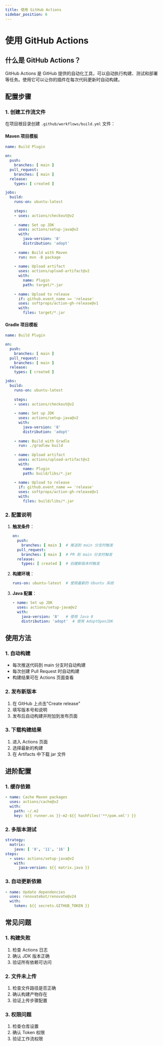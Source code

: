 ```yaml
---
title: 使用 GitHub Actions
sidebar_position: 6
---
```


# 使用 GitHub Actions

## 什么是 GitHub Actions？
GitHub Actions 是 GitHub 提供的自动化工具，可以自动执行构建、测试和部署等任务。使用它可以让你的插件在每次代码更新时自动构建。

## 配置步骤

### 1. 创建工作流文件
在项目根目录创建 `.github/workflows/build.yml` 文件：

#### Maven 项目模板
```yaml
name: Build Plugin

on:
  push:
    branches: [ main ]
  pull_request:
    branches: [ main ]
  release:
    types: [ created ]

jobs:
  build:
    runs-on: ubuntu-latest
    
    steps:
    - uses: actions/checkout@v2
    
    - name: Set up JDK
      uses: actions/setup-java@v2
      with:
        java-version: '8'
        distribution: 'adopt'
        
    - name: Build with Maven
      run: mvn -B package
      
    - name: Upload artifact
      uses: actions/upload-artifact@v2
      with:
        name: Plugin
        path: target/*.jar
        
    - name: Upload to release
      if: github.event_name == 'release'
      uses: softprops/action-gh-release@v1
      with:
        files: target/*.jar
```

#### Gradle 项目模板
```yaml
name: Build Plugin

on:
  push:
    branches: [ main ]
  pull_request:
    branches: [ main ]
  release:
    types: [ created ]

jobs:
  build:
    runs-on: ubuntu-latest
    
    steps:
    - uses: actions/checkout@v2
    
    - name: Set up JDK
      uses: actions/setup-java@v2
      with:
        java-version: '8'
        distribution: 'adopt'
        
    - name: Build with Gradle
      run: ./gradlew build
      
    - name: Upload artifact
      uses: actions/upload-artifact@v2
      with:
        name: Plugin
        path: build/libs/*.jar
        
    - name: Upload to release
      if: github.event_name == 'release'
      uses: softprops/action-gh-release@v1
      with:
        files: build/libs/*.jar
```

### 2. 配置说明

1. **触发条件**：
   ```yaml
   on:
     push:
       branches: [ main ]  # 推送到 main 分支时触发
     pull_request:
       branches: [ main ]  # PR 到 main 分支时触发
     release:
       types: [ created ]  # 创建新版本时触发
   ```

2. **构建环境**：
   ```yaml
   runs-on: ubuntu-latest  # 使用最新的 Ubuntu 系统
   ```

3. **Java 配置**：
   ```yaml
   - name: Set up JDK
     uses: actions/setup-java@v2
     with:
       java-version: '8'   # 使用 Java 8
       distribution: 'adopt'  # 使用 AdoptOpenJDK
   ```

## 使用方法

### 1. 自动构建
- 每次推送代码到 main 分支时自动构建
- 每次创建 Pull Request 时自动构建
- 构建结果可在 Actions 页面查看

### 2. 发布新版本
1. 在 GitHub 上点击"Create release"
2. 填写版本号和说明
3. 发布后自动构建并附加到发布页面

### 3. 下载构建结果
1. 进入 Actions 页面
2. 选择最新的构建
3. 在 Artifacts 中下载 jar 文件

## 进阶配置

### 1. 缓存依赖
```yaml
- name: Cache Maven packages
  uses: actions/cache@v2
  with:
    path: ~/.m2
    key: ${{ runner.os }}-m2-${{ hashFiles('**/pom.xml') }}
```

### 2. 多版本测试
```yaml
strategy:
  matrix:
    java: [ '8', '11', '16' ]
steps:
  - uses: actions/setup-java@v2
    with:
      java-version: ${{ matrix.java }}
```

### 3. 自动更新依赖
```yaml
- name: Update dependencies
  uses: renovatebot/renovate@v24
  with:
    token: ${{ secrets.GITHUB_TOKEN }}
```

## 常见问题

### 1. 构建失败
1. 检查 Actions 日志
2. 确认 JDK 版本正确
3. 验证所有依赖可访问

### 2. 文件未上传
1. 检查文件路径是否正确
2. 确认构建产物存在
3. 验证上传步骤配置

### 3. 权限问题
1. 检查仓库设置
2. 确认 Token 权限
3. 验证工作流权限
